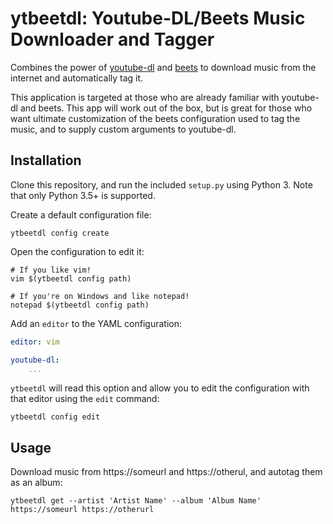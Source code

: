 # ytbeetdl: Youtube-DL/Beets Music Downloader and Tagger

Combines the power of [youtube-dl](https://github.com/ytdl-org/youtube-dl) and [beets](https://github.com/beetbox/beets) to download music from the internet and automatically tag it.

This application is targeted at those who are already familiar with youtube-dl and beets. This app
will work out of the box, but is great for those who want ultimate customization of the beets configuration used to tag the music, and to supply custom arguments to youtube-dl.

## Installation

Clone this repository, and run the included `setup.py` using Python 3. Note that only Python 3.5+ is
supported.

Create a default configuration file:

```shell
ytbeetdl config create
```

Open the configuration to edit it:

```shell
# If you like vim!
vim $(ytbeetdl config path)

# If you're on Windows and like notepad!
notepad $(ytbeetdl config path)
```

Add an `editor` to the YAML configuration:

```yaml
editor: vim

youtube-dl:
    ...
```

`ytbeetdl` will read this option and allow you to edit the configuration with that editor using the `edit` command:

```shell
ytbeetdl config edit
```

## Usage

Download music from https://someurl and https://otherul, and autotag them as an album:

```shell
ytbeetdl get --artist 'Artist Name' --album 'Album Name' https://someurl https://otherurl
```

